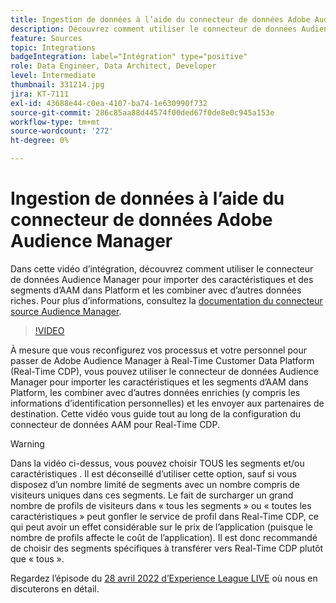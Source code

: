 ```yaml
---
title: Ingestion de données à l’aide du connecteur de données Adobe Audience Manager
description: Découvrez comment utiliser le connecteur de données Audience Manager pour importer des caractéristiques et des segments d’AAM dans Platform et les combiner avec d’autres données riches.
feature: Sources
topic: Integrations
badgeIntegration: label="Intégration" type="positive"
role: Data Engineer, Data Architect, Developer
level: Intermediate
thumbnail: 331214.jpg
jira: KT-7111
exl-id: 43688e44-c0ea-4107-ba74-1e630990f732
source-git-commit: 286c85aa88d44574f00ded67f0de8e0c945a153e
workflow-type: tm+mt
source-wordcount: '272'
ht-degree: 0%

---
```


# Ingestion de données à l’aide du connecteur de données Adobe Audience Manager

Dans cette vidéo d’intégration, découvrez comment utiliser le connecteur de données Audience Manager pour importer des caractéristiques et des segments d’AAM dans Platform et les combiner avec d’autres données riches. Pour plus d’informations, consultez la [documentation du connecteur source Audience Manager](https://experienceleague.adobe.com/docs/experience-platform/sources/connectors/adobe-applications/audience-manager.html).

>[!VIDEO](https://video.tv.adobe.com/v/331214/?learn=on&enablevpops)

À mesure que vous reconfigurez vos processus et votre personnel pour passer de Adobe Audience Manager à Real-Time Customer Data Platform (Real-Time CDP), vous pouvez utiliser le connecteur de données Audience Manager pour importer les caractéristiques et les segments d’AAM dans Platform, les combiner avec d’autres données enrichies (y compris les informations d’identification personnelles) et les envoyer aux partenaires de destination. Cette vidéo vous guide tout au long de la configuration du connecteur de données AAM pour Real-Time CDP.

>[!WARNING]
>
>Dans la vidéo ci-dessus, vous pouvez choisir TOUS les segments et/ou caractéristiques . Il est déconseillé d’utiliser cette option, sauf si vous disposez d’un nombre limité de segments avec un nombre compris de visiteurs uniques dans ces segments. Le fait de surcharger un grand nombre de profils de visiteurs dans « tous les segments » ou « toutes les caractéristiques » peut gonfler le service de profil dans Real-Time CDP, ce qui peut avoir un effet considérable sur le prix de l’application (puisque le nombre de profils affecte le coût de l’application). Il est donc recommandé de choisir des segments spécifiques à transférer vers Real-Time CDP plutôt que « tous ».
>
>Regardez l’épisode du [28 avril 2022 d’Experience League LIVE](https://experienceleague.adobe.com/docs/experience-league-live-events/events/episodes/exl-live-episode-04-28-22.html) où nous en discuterons en détail.
